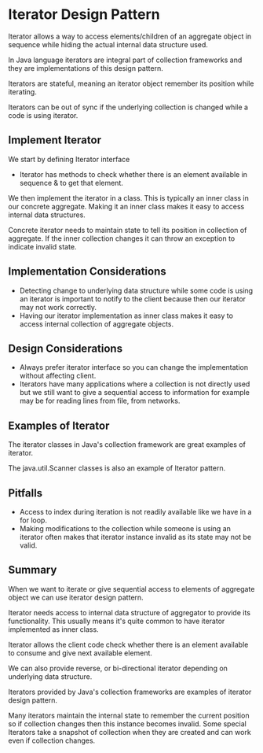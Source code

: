 # Iterator Design Pattern

Iterator allows a way to access elements/children of an aggregate object in sequence while hiding the actual internal
data structure used.

In Java language iterators are integral part of collection frameworks and they are implementations of this design
pattern.

Iterators are stateful, meaning an iterator object remember its position while iterating.

Iterators can be out of sync if the underlying collection is changed while a code is using iterator.

## Implement Iterator

We start by defining Iterator interface

- Iterator has methods to check whether there is an element available in sequence & to get that element.

We then implement the iterator in a class. This is typically an inner class in our concrete aggregate. Making it an
inner class makes it easy to access internal data structures.

Concrete iterator needs to maintain state to tell its position in collection of aggregate. If the inner collection
changes it can throw an exception to indicate invalid state.

## Implementation Considerations

- Detecting change to underlying data structure while some code is using an iterator is important to notify to the
  client because then our iterator may not work correctly.
- Having our iterator implementation as inner class makes it easy to access internal collection of aggregate objects.

## Design Considerations

- Always prefer iterator interface so you can change the implementation without affecting client.
- Iterators have many applications where a collection is not directly used but we still want to give a sequential access
  to information for example may be for reading lines from file, from networks.

## Examples of Iterator

The iterator classes in Java's collection framework are great examples of iterator.

The java.util.Scanner classes is also an example of Iterator pattern.

## Pitfalls

- Access to index during iteration is not readily available like we have in a for loop.
- Making modifications to the collection while someone is using an iterator often makes that iterator instance invalid
  as its state may not be valid.

## Summary

When we want to iterate or give sequential access to elements of aggregate object we can use iterator design pattern.

Iterator needs access to internal data structure of aggregator to provide its functionality. This usually means it's
quite common to have iterator implemented as inner class.

Iterator allows the client code check whether there is an element available to consume and give next available element.

We can also provide reverse, or bi-directional iterator depending on underlying data structure.

Iterators provided by Java's collection frameworks are examples of iterator design pattern.

Many iterators maintain the internal state to remember the current position so if collection changes then this instance
becomes invalid. Some special Iterators take a snapshot of collection when they are created and can work even if
collection changes.